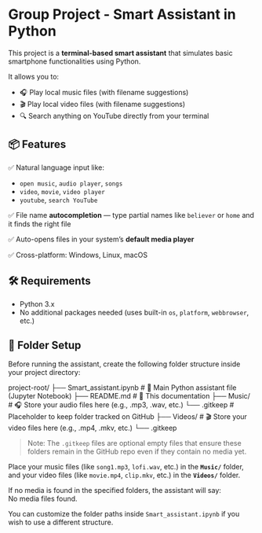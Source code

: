 # Group Project - Smart Assistant in Python

This project is a **terminal-based smart assistant** that simulates basic smartphone functionalities using Python.

It allows you to:
- 🎧 Play local music files (with filename suggestions)
- 🎬 Play local video files (with filename suggestions)
- 🔍 Search anything on YouTube directly from your terminal


## 📦 Features

✅ Natural language input like:
- `open music`, `audio player`, `songs`
- `video`, `movie`, `video player`
- `youtube`, `search YouTube`

✅ File name **autocompletion** — type partial names like `believer` or `home` and it finds the right file

✅ Auto-opens files in your system’s **default media player**

✅ Cross-platform: Windows, Linux, macOS


## 🛠 Requirements

- Python 3.x
- No additional packages needed (uses built-in `os`, `platform`, `webbrowser`, etc.)


## 📁 Folder Setup

Before running the assistant, create the following folder structure inside your project directory:

project-root/
├── Smart_assistant.ipynb # 🧠 Main Python assistant file (Jupyter Notebook)
├── README.md # 📘 This documentation
├── Music/ # 🎧 Store your audio files here (e.g., .mp3, .wav, etc.)
  └── .gitkeep # Placeholder to keep folder tracked on GitHub
├── Videos/ # 🎬 Store your video files here (e.g., .mp4, .mkv, etc.)
  └── .gitkeep

> Note: The `.gitkeep` files are optional empty files that ensure these folders remain in the GitHub repo even if they contain no media yet.


Place your music files (like `song1.mp3`, `lofi.wav`, etc.) in the **`Music/`** folder, and your video files (like `movie.mp4`, `clip.mkv`, etc.) in the **`Videos/`** folder.

If no media is found in the specified folders, the assistant will say:  
No media files found.

You can customize the folder paths inside `Smart_assistant.ipynb` if you wish to use a different structure.
